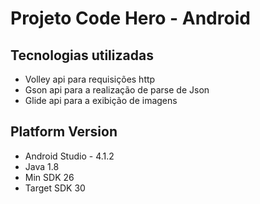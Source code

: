 # Projeto Code Hero - Android

## Tecnologias utilizadas
* Volley api para requisições http
* Gson api para a realização de parse de Json
* Glide api para a exibição de imagens

## Platform Version
* Android Studio - 4.1.2
* Java 1.8
* Min SDK 26
* Target SDK 30